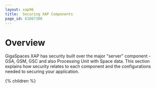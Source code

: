 ```yaml
---
layout: xap96
title:  Securing XAP Components
page_id: 61867300
---
```


# Overview

GigaSpaces XAP has security built over the major "server" component - GSA, GSM, GSC and also Processing Unit with Space data. This section explains how security relates to each component and the configurations needed to securing your application.

{% children %}
